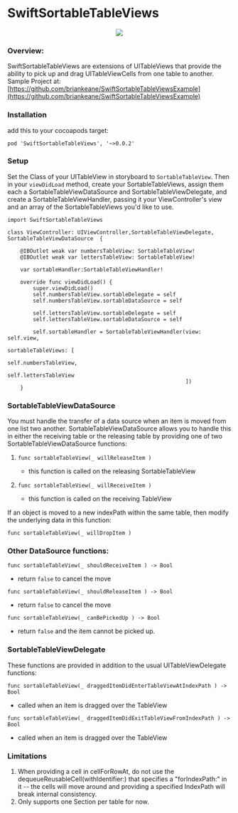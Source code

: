 # SwiftSortableTableViews

<p align="center">
	<img src="https://media.giphy.com/media/l378mOPG0tVskHjDq/giphy.gif" />
</p>

### Overview:
SwiftSortableTableViews are extensions of UITableViews that provide the ability to pick up and drag UITableViewCells from one table to another.  Sample Project at: [https://github.com/briankeane/SwiftSortableTableViewsExample](https://github.com/briankeane/SwiftSortableTableViewsExample)

### Installation
add this to your cocoapods target:
```
pod 'SwiftSortableTableViews', '~>0.0.2'
```

### Setup
Set the Class of your UITableView in storyboard to `SortableTableView`.  Then in your `viewDidLoad` method, create your SortableTableViews, assign them each a SortableTableViewDataSource and SortableTableViewDelegate, and create a SortableTableViewHandler, passing it your ViewController's view and an array of the SortableTableViews you'd like to use.

```
import SwiftSortableTableViews

class ViewController: UIViewController,SortableTableViewDelegate, SortableTableViewDataSource  {

    @IBOutlet weak var numbersTableView: SortableTableView!
    @IBOutlet weak var lettersTableView: SortableTableView!
    
    var sortableHandler:SortableTableViewHandler!
    
    override func viewDidLoad() {
        super.viewDidLoad()
        self.numbersTableView.sortableDelegate = self
        self.numbersTableView.sortableDataSource = self
        
        self.lettersTableView.sortableDelegate = self
        self.lettersTableView.sortableDataSource = self
        
        self.sortableHandler = SortableTableViewHandler(view: self.view,
                                                        sortableTableViews: [
                                                            self.numbersTableView,
                                                            self.lettersTableView
                                                        ])
    }
```

### SortableTableViewDataSource

You must handle the transfer of a data source when an item is moved from one list two another.  SortableTableViewDataSource allows you to handle this in either the receiving table or the releasing table by providing one of two SortableTableViewDataSource functions:

1. `func sortableTableView(_ willReleaseItem )`

	* this function is called on the releasing SortableTableView

2. `func sortableTableView(_ willReceiveItem )`
	* this function is called on the receiving TableView

If an object is moved to a new indexPath within the same table, then modify the underlying data in this function:

`func sortableTableView(_ willDropItem )`


### Other DataSource functions:

`func sortableTableView(_ shouldReceiveItem ) -> Bool`

*  return `false` to cancel the move

`func sortableTableView(_ shouldReleaseItem ) -> Bool`

* return `false` to cancel the move

`func sortableTableView(_ canBePickedUp ) -> Bool`

* return `false` and the item cannot be picked up.

### SortableTableViewDelegate

These functions are provided in addition to the usual UITableViewDelegate functions:

`func sortableTableView(_ draggedItemDidEnterTableViewAtIndexPath ) -> Bool`

* called when an item is dragged over the TableView


`func sortableTableView(_ draggedItemDidExitTableViewFromIndexPath ) -> Bool`

* called when an item is dragged over the TableView

### Limitations
1. When providing a cell in cellForRowAt, do not use the dequeueReusableCell(withIdentifier:) that specifies a "forIndexPath:" in it -- the cells will move around and providing a specified IndexPath will break internal consistency.
2. Only supports one Section per table for now.
